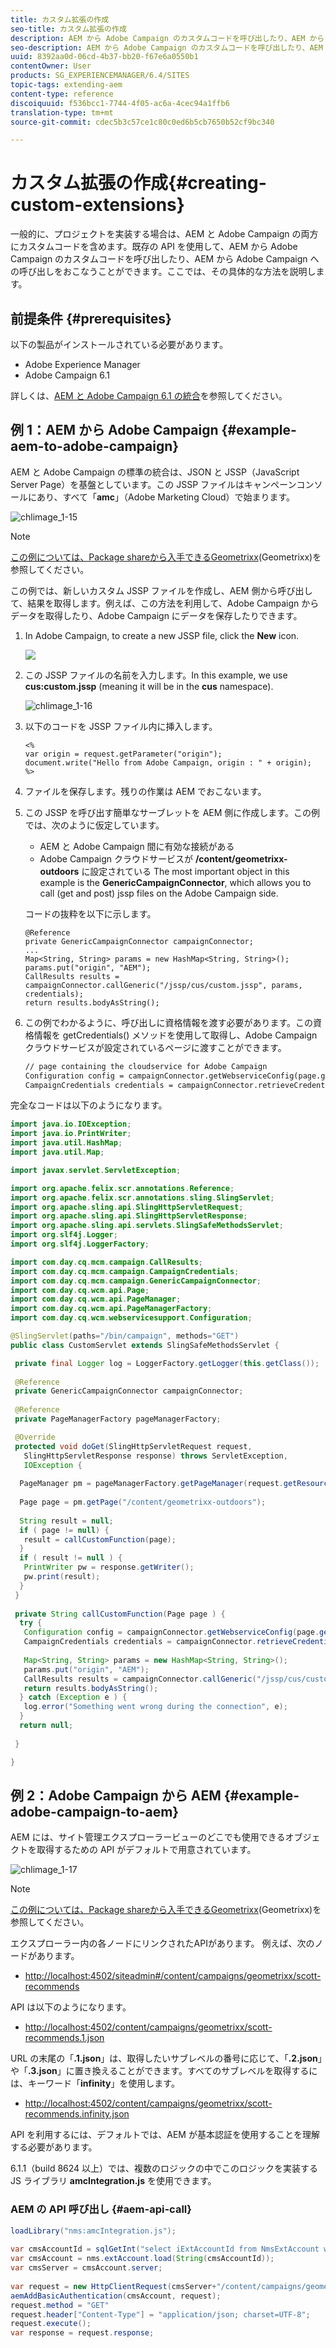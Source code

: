```yaml
---
title: カスタム拡張の作成
seo-title: カスタム拡張の作成
description: AEM から Adobe Campaign のカスタムコードを呼び出したり、AEM から Adobe Campaign への呼び出しをおこなうことができます
seo-description: AEM から Adobe Campaign のカスタムコードを呼び出したり、AEM から Adobe Campaign への呼び出しをおこなうことができます
uuid: 8392aa0d-06cd-4b37-bb20-f67e6a0550b1
contentOwner: User
products: SG_EXPERIENCEMANAGER/6.4/SITES
topic-tags: extending-aem
content-type: reference
discoiquuid: f536bcc1-7744-4f05-ac6a-4cec94a1ffb6
translation-type: tm+mt
source-git-commit: cdec5b3c57ce1c80c0ed6b5cb7650b52cf9bc340

---
```



# カスタム拡張の作成{#creating-custom-extensions}

一般的に、プロジェクトを実装する場合は、AEM と Adobe Campaign の両方にカスタムコードを含めます。既存の API を使用して、AEM から Adobe Campaign のカスタムコードを呼び出したり、AEM から Adobe Campaign への呼び出しをおこなうことができます。ここでは、その具体的な方法を説明します。

## 前提条件 {#prerequisites}

以下の製品がインストールされている必要があります。

* Adobe Experience Manager
* Adobe Campaign 6.1

詳しくは、[AEM と Adobe Campaign 6.1 の統合](/help/sites-administering/campaignonpremise.md)を参照してください。

## 例 1：AEM から Adobe Campaign {#example-aem-to-adobe-campaign}

AEM と Adobe Campaign の標準の統合は、JSON と JSSP（JavaScript Server Page）を基盤としています。この JSSP ファイルはキャンペーンコンソールにあり、すべて「**amc**」（Adobe Marketing Cloud）で始まります。

![chlimage_1-15](assets/chlimage_1-15.png)

>[!NOTE]
>
>[この例については、Package shareから入手できるGeometrixx](/help/sites-developing/we-retail.md)(Geometrixx)を参照してください。

この例では、新しいカスタム JSSP ファイルを作成し、AEM 側から呼び出して、結果を取得します。例えば、この方法を利用して、Adobe Campaign からデータを取得したり、Adobe Campaign にデータを保存したりできます。

1. In Adobe Campaign, to create a new JSSP file, click the **New** icon.

   ![](do-not-localize/chlimage_1-4.png)

1. この JSSP ファイルの名前を入力します。In this example, we use **cus:custom.jssp** (meaning it will be in the **cus** namespace).

   ![chlimage_1-16](assets/chlimage_1-16.png)

1. 以下のコードを JSSP ファイル内に挿入します。

   ```
   <%
   var origin = request.getParameter("origin");
   document.write("Hello from Adobe Campaign, origin : " + origin);
   %>
   ```

1. ファイルを保存します。残りの作業は AEM でおこないます。
1. この JSSP を呼び出す簡単なサーブレットを AEM 側に作成します。この例では、次のように仮定しています。

   * AEM と Adobe Campaign 間に有効な接続がある
   * Adobe Campaign クラウドサービスが **/content/geometrixx-outdoors** に設定されている
   The most important object in this example is the **GenericCampaignConnector**, which allows you to call (get and post) jssp files on the Adobe Campaign side.

   コードの抜粋を以下に示します。

   ```
   @Reference
   private GenericCampaignConnector campaignConnector;
   ...
   Map<String, String> params = new HashMap<String, String>();
   params.put("origin", "AEM"); 
   CallResults results = campaignConnector.callGeneric("/jssp/cus/custom.jssp", params, credentials);
   return results.bodyAsString();
   ```

1. この例でわかるように、呼び出しに資格情報を渡す必要があります。この資格情報を getCredentials() メソッドを使用して取得し、Adobe Campaign クラウドサービスが設定されているページに渡すことができます。

   ```xml
   // page containing the cloudservice for Adobe Campaign
   Configuration config = campaignConnector.getWebserviceConfig(page.getContentResource().getParent());
   CampaignCredentials credentials = campaignConnector.retrieveCredentials(config);
   ```

完全なコードは以下のようになります。

```java
import java.io.IOException;
import java.io.PrintWriter;
import java.util.HashMap;
import java.util.Map;

import javax.servlet.ServletException;

import org.apache.felix.scr.annotations.Reference;
import org.apache.felix.scr.annotations.sling.SlingServlet;
import org.apache.sling.api.SlingHttpServletRequest;
import org.apache.sling.api.SlingHttpServletResponse;
import org.apache.sling.api.servlets.SlingSafeMethodsServlet;
import org.slf4j.Logger;
import org.slf4j.LoggerFactory;

import com.day.cq.mcm.campaign.CallResults;
import com.day.cq.mcm.campaign.CampaignCredentials;
import com.day.cq.mcm.campaign.GenericCampaignConnector;
import com.day.cq.wcm.api.Page;
import com.day.cq.wcm.api.PageManager;
import com.day.cq.wcm.api.PageManagerFactory;
import com.day.cq.wcm.webservicesupport.Configuration;

@SlingServlet(paths="/bin/campaign", methods="GET")
public class CustomServlet extends SlingSafeMethodsServlet {

 private final Logger log = LoggerFactory.getLogger(this.getClass());
 
 @Reference
 private GenericCampaignConnector campaignConnector;
 
 @Reference
 private PageManagerFactory pageManagerFactory;

 @Override
 protected void doGet(SlingHttpServletRequest request,
   SlingHttpServletResponse response) throws ServletException,
   IOException {
  
  PageManager pm = pageManagerFactory.getPageManager(request.getResourceResolver());
  
  Page page = pm.getPage("/content/geometrixx-outdoors");
  
  String result = null;
  if ( page != null) {
   result = callCustomFunction(page);
  }
  if ( result != null ) {
   PrintWriter pw = response.getWriter();
   pw.print(result);
  }
 }
 
 private String callCustomFunction(Page page ) {
  try {
   Configuration config = campaignConnector.getWebserviceConfig(page.getContentResource().getParent());
   CampaignCredentials credentials = campaignConnector.retrieveCredentials(config);
   
   Map<String, String> params = new HashMap<String, String>();
   params.put("origin", "AEM");
   CallResults results = campaignConnector.callGeneric("/jssp/cus/custom.jssp", params, credentials);
   return results.bodyAsString();
  } catch (Exception e ) {
   log.error("Something went wrong during the connection", e);
  }
  return null;
  
 }

}
```

## 例 2：Adobe Campaign から AEM {#example-adobe-campaign-to-aem}

AEM には、サイト管理エクスプローラービューのどこでも使用できるオブジェクトを取得するための API がデフォルトで用意されています。

![chlimage_1-17](assets/chlimage_1-17.png)

>[!NOTE]
>
>[この例については、Package shareから入手できるGeometrixx](/help/sites-developing/we-retail.md)(Geometrixx)を参照してください。

エクスプローラー内の各ノードにリンクされたAPIがあります。 例えば、次のノードがあります。

* [http://localhost:4502/siteadmin#/content/campaigns/geometrixx/scott-recommends](http://localhost:4502/siteadmin#/content/campaigns/geometrixx/scott-recommends)

API は以下のようになります。

* [http://localhost:4502/content/campaigns/geometrixx/scott-recommends.1.json](http://localhost:4502/content/campaigns/geometrixx/scott-recommends.2.json)

URL の末尾の「**.1.json**」は、取得したいサブレベルの番号に応じて、「**.2.json**」や「**.3.json**」に置き換えることができます。すべてのサブレベルを取得するには、キーワード「**infinity**」を使用します。

* [http://localhost:4502/content/campaigns/geometrixx/scott-recommends.infinity.json](http://localhost:4502/content/campaigns/geometrixx/scott-recommends.2.json)

API を利用するには、デフォルトでは、AEM が基本認証を使用することを理解する必要があります。

6.1.1（build 8624 以上）では、複数のロジックの中でこのロジックを実装する JS ライブラリ **amcIntegration.js** を使用できます。

### AEM の API 呼び出し {#aem-api-call}

```java
loadLibrary("nms:amcIntegration.js");
 
var cmsAccountId = sqlGetInt("select iExtAccountId from NmsExtAccount where sName=$(sz)","aemInstance")
var cmsAccount = nms.extAccount.load(String(cmsAccountId));
var cmsServer = cmsAccount.server;
 
var request = new HttpClientRequest(cmsServer+"/content/campaigns/geometrixx.infinity.json")
aemAddBasicAuthentication(cmsAccount, request);
request.method = "GET"
request.header["Content-Type"] = "application/json; charset=UTF-8";
request.execute();
var response = request.response;
```

